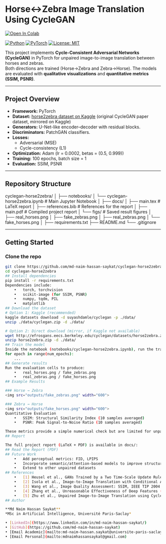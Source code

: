# Horse↔Zebra Image Translation Using CycleGAN

[![Open In Colab](https://colab.research.google.com/assets/colab-badge.svg)](https://colab.research.google.com/github/md-naim-hassan-saykat/horse-to-zebra-cyclegan/blob/main/cyclegan-horse2zebra.ipynb)

[![Python](https://img.shields.io/badge/Python-3.9%2B-blue)](https://www.python.org/downloads/release/python-390/)
[![PyTorch](https://img.shields.io/badge/PyTorch-2.0-red)](https://pytorch.org/get-started/)
[![License: MIT](https://img.shields.io/badge/License-MIT-green.svg)](LICENSE)

This project implements **Cycle-Consistent Adversarial Networks (CycleGAN)** in PyTorch for unpaired image-to-image translation between horses and zebras.  
Both directions are trained (Horse→Zebra and Zebra→Horse). The models are evaluated with **qualitative visualizations** and **quantitative metrics (SSIM, PSNR)**.  

---

## Project Overview
- **Framework:** PyTorch  
- **Dataset:** [horse2zebra dataset on Kaggle](https://www.kaggle.com/datasets/suyashdamle/cyclegan) (original CycleGAN paper dataset, mirrored on Kaggle)
- **Generators:** U-Net-like encoder–decoder with residual blocks.  
- **Discriminators:** PatchGAN classifiers.  
- **Losses:**  
  - Adversarial (MSE)  
  - Cycle-consistency (L1)  
- **Optimization:** Adam (lr = 0.0002, betas = (0.5, 0.999))  
- **Training:** 100 epochs, batch size = 1  
- **Evaluation:** SSIM, PSNR  

---

## Repository Structure
cyclegan-horse2zebra/
│
├── notebooks/
│   └── cyclegan-horse2zebra.ipynb   # Main Jupyter Notebook
│
├── docs/
│   ├── main.tex                     # LaTeX report
│   ├── references.bib               # References for the report
│   ├── main.pdf                     # Compiled project report
│   └── figs/                        # Saved result figures
│       ├── real_horses.png
│       ├── fake_zebras.png
│       ├── real_zebras.png
│       └── fake_horses.png
│
├── requirements.txt
├── README.md
└── .gitignore 

---

## Getting Started

### Clone the repo
```bash
git clone https://github.com/md-naim-hassan-saykat/cyclegan-horse2zebra.git
cd cyclegan-horse2zebra
## Install dependencies
pip install -r requirements.txt
Dependencies include:
	•	torch, torchvision
	•	scikit-image (for SSIM, PSNR)
	•	numpy, tqdm, PIL
	•	matplotlib
## Download the dataset
# Option 1: Kaggle (recommended)
kaggle datasets download -d suyashdamle/cyclegan -p ./data/
unzip ./data/cyclegan.zip -d ./data/

# Option 2: Direct download (mirror, if Kaggle not available)
wget http://efrosgans.eecs.berkeley.edu/cyclegan/datasets/horse2zebra.zip -O horse2zebra.zip
unzip horse2zebra.zip -d ./data/
## Train the model
Inside the notebook (notebooks/cyclegan-horse2zebra.ipynb), run the training loop:
for epoch in range(num_epochs):
    ...
## Generate results
Run the evaluation cells to produce:
	•	real_horses.png / fake_zebras.png
	•	real_zebras.png / fake_horses.png
## Example Results

### Horse → Zebra
<img src="outputs/fake_zebras.png" width="600">

### Zebra → Horse
<img src="outputs/fake_horses.png" width="600"> 
Quantitative Evaluation
	•	SSIM: Structural Similarity Index (10 samples averaged)
	•	PSNR: Peak Signal-to-Noise Ratio (10 samples averaged)

These metrics provide a simple numerical check but are limited for unpaired translation tasks.
## Report

The full project report (LaTeX + PDF) is available in docs/:
## Read the Report (PDF)
## Future Work
	•	Add perceptual metrics: FID, LPIPS
	•	Incorporate semantic/attention-based models to improve structural consistency
	•	Extend to other unpaired datasets
## References
	•	[1] Heusel et al., GANs Trained by a Two Time-Scale Update Rule (FID), NeurIPS 2017.
	•	[2] Isola et al., Image-to-Image Translation with Conditional Adversarial Networks (pix2pix), CVPR 2017.
	•	[3] Wang et al., Image Quality Assessment: SSIM, IEEE TIP 2004.
	•	[4] Zhang et al., Unreasonable Effectiveness of Deep Features (LPIPS), CVPR 2018.
	•	[5] Zhu et al., Unpaired Image-to-Image Translation using CycleGAN, ICCV 2017.
## Author  

**Md Naim Hassan Saykat**  
*MSc in Artificial Intelligence, Université Paris-Saclay*  

• [LinkedIn](https://www.linkedin.com/in/md-naim-hassan-saykat/)
• [GitHub](https://github.com/md-naim-hassan-saykat)
• [Email Academic](mailto:md-naim-hassan.saykat@universite-paris-saclay.fr)
• [Email Personal](mailto:mdnaimhassansaykat@gmail.com)
